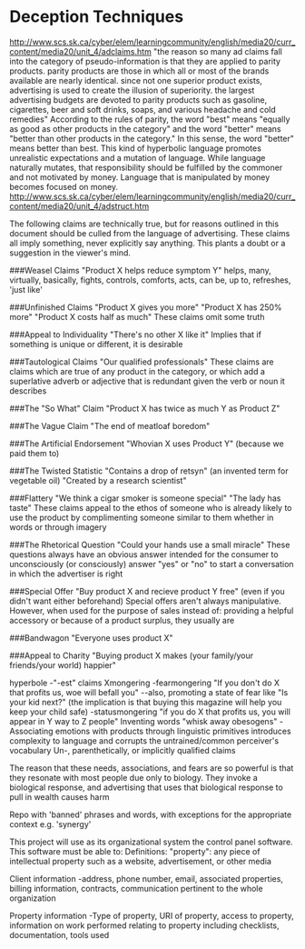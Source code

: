 # Deception Techniques


http://www.scs.sk.ca/cyber/elem/learningcommunity/english/media20/curr_content/media20/unit_4/adclaims.htm
"the reason so many ad claims fall into the category of pseudo-information is that they are applied to parity products. parity products are those in which all or most of the brands available are nearly identical. since not one superior product exists, advertising is used to create the illusion of superiority. the largest advertising budgets are devoted to parity products such as gasoline, cigarettes, beer and soft drinks, soaps, and various headache and cold remedies"
According to the rules of parity, the word "best" means "equally as good as other products in the category" and the word "better" means "better than other products in the category." In this sense, the word "better" means better than best. This kind of hyperbolic language promotes unrealistic expectations and a mutation of language. While language naturally mutates, that responsibility should be fulfilled by the commoner and not motivated by money. Language that is manipulated by money becomes focused on money.
http://www.scs.sk.ca/cyber/elem/learningcommunity/english/media20/curr_content/media20/unit_4/adstruct.htm

The following claims are technically true, but for reasons outlined in this document should be culled from the language of advertising. These claims all imply something, never explicitly say anything. This plants a doubt or a suggestion in the viewer's mind.

###Weasel Claims
"Product X helps reduce symptom Y"
helps, many, virtually, basically, fights, controls, comforts, acts, can be, up to, refreshes, 'just like'

###Unfinished Claims
"Product X gives you more"
"Product X has 250% more"
"Product X costs half as much"
These claims omit some truth

###Appeal to Individuality
"There's no other X like it"
Implies that if something is unique or different, it is desirable

###Tautological Claims
"Our qualified professionals"
These claims are claims which are true of any product in the category, or which add a superlative adverb or adjective that is redundant given the verb or noun it describes

###The "So What" Claim
"Product X has twice as much Y as Product Z"

###The Vague Claim
"The end of meatloaf boredom"

###The Artificial Endorsement
"Whovian X uses Product Y" (because we paid them to)

###The Twisted Statistic
"Contains a drop of retsyn" (an invented term for vegetable oil)
"Created by a research scientist"

###Flattery
"We think a cigar smoker is someone special"
"The lady has taste"
These claims appeal to the ethos of someone who is already likely to use the product by complimenting someone similar to them whether in words or through imagery

###The Rhetorical Question
"Could your hands use a small miracle"
These questions always have an obvious answer intended for the consumer to unconsciously (or consciously) answer "yes" or "no" to start a conversation in which the advertiser is right

###Special Offer
"Buy product X and recieve product Y free" (even if you didn't want either beforehand)
Special offers aren't always manipulative. However, when used for the purpose of sales instead of: providing a helpful accessory or because of a product surplus, they usually are

###Bandwagon
"Everyone uses product X"

###Appeal to Charity
"Buying product X makes (your family/your friends/your world) happier"

hyperbole
-"-est" claims
Xmongering
-fearmongering "If you don't do X that profits us, woe will befall you"
--also, promoting a state of fear like "Is your kid next?" (the implication is that buying this magazine will help you keep your child safe)
-statusmongering "if you do X that profits us, you will appear in Y way to Z people"
Inventing words "whisk away obesogens"
-Associating emotions with products through linguistic primitives introduces complexity to language and corrupts the untrained/common perceiver's vocabulary
Un-, parenthetically, or implicitly qualified claims









The reason that these needs, associations, and fears are so powerful is that they resonate with most people due only to biology. They invoke a biological response, and advertising that uses that biological response to pull in wealth causes harm


Repo with 'banned' phrases and words, with exceptions for the appropriate context
e.g. 'synergy'


This project will use as its organizational system the control panel software. This software must be able to:
Definitions:
"property": any piece of intellectual property such as a website, advertisement, or other media

Client information
-address, phone number, email, associated properties, billing information, contracts, communication pertinent to the whole organization

Property information
-Type of property, URI of property, access to property, information on work performed relating to property including checklists, documentation, tools used
